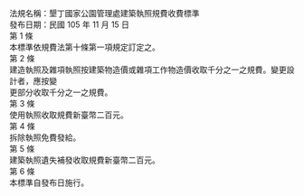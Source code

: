 法規名稱：墾丁國家公園管理處建築執照規費收費標準  
發布日期：民國 105 年 11 月 15 日  
第 1 條  
本標準依規費法第十條第一項規定訂定之。  
第 2 條  
建造執照及雜項執照按建築物造價或雜項工作物造價收取千分之一之規費。變更設計者，應按變  
更部分收取千分之一之規費。  
第 3 條  
使用執照收取規費新臺幣二百元。  
第 4 條  
拆除執照免費發給。  
第 5 條  
建築執照遺失補發收取規費新臺幣二百元。  
第 6 條  
本標準自發布日施行。  


